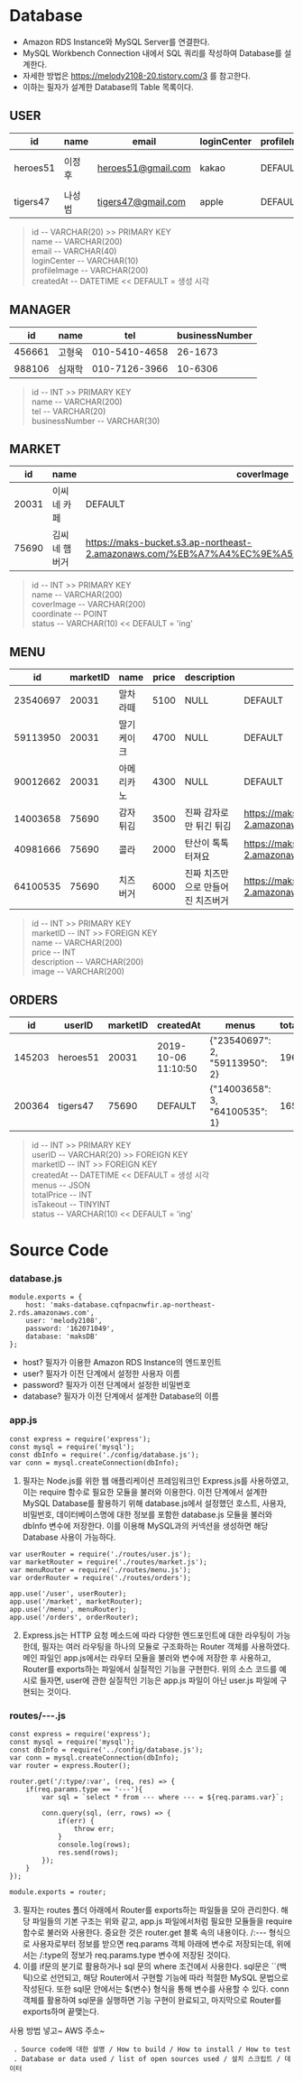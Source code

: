 <h1>Database</h1>

* Amazon RDS Instance와 MySQL Server를 연결한다.     
* MySQL Workbench Connection 내에서 SQL 쿼리를 작성하여 Database를 설계한다.
* 자세한 방법은 https://melody2108-20.tistory.com/3 를 참고한다.
* 이하는 필자가 설계한 Database의 Table 목록이다.
 
<h2>USER</h2>

|id|name|email|loginCenter|profileImage|createdAt|
|--|----|-----|-----------|------------|---------|
|heroes51|이정후|heroes51@gmail.com|kakao|DEFAULT|2020-08-12 12:12:17|
|tigers47|나성범|tigers47@gmail.com|apple|DEFAULT|DEFAULT| 

>  id -- VARCHAR(20) >> PRIMARY KEY    
>  name -- VARCHAR(200)     
>  email -- VARCHAR(40)        
>  loginCenter -- VARCHAR(10)       
>  profileImage -- VARCHAR(200)      
>  createdAt -- DATETIME << DEFAULT = 생성 시각      

<h2>MANAGER</h2>

|id|name|tel|businessNumber|
|--|----|---|--------------|
|456661|고형욱|010-5410-4658|26-1673|
|988106|심재학|010-7126-3966|10-6306|

>  id -- INT >> PRIMARY KEY      
>  name -- VARCHAR(200)    
>  tel -- VARCHAR(20)        
>  businessNumber -- VARCHAR(30)     

<h2>MARKET</h2>

|id|name|coverImage|coordinate|status|
|--|----|----------|----------|------|
|20031|이씨네 카페|DEFAULT|ST_GeomFromText('POINT(122.567 212.136)')|end|
|75690|김씨네 햄버거|https://maks-bucket.s3.ap-northeast-2.amazonaws.com/%EB%A7%A4%EC%9E%A5+%EC%82%AC%EC%A7%84.jpg|NULL|DEFAULT|

>  id -- INT >> PRIMARY KEY     
>  name --  VARCHAR(200)     
>  coverImage -- VARCHAR(200)    
>  coordinate -- POINT       
>  status -- VARCHAR(10) << DEFAULT = 'ing'   

<h2>MENU</h2>

|id|marketID|name|price|description|image|
|--|--------|----|-----|-----------|-----|
|23540697|20031|말차라떼|5100|NULL|DEFAULT|
|59113950|20031|딸기케이크|4700|NULL|DEFAULT|
|90012662|20031|아메리카노|4300|NULL|DEFAULT|
|14003658|75690|감자튀김|3500|진짜 감자로만 튀긴 튀김|https://maks-bucket.s3.ap-northeast-2.amazonaws.com/%EA%B0%90%EC%9E%90%ED%8A%80%EA%B9%80.jpg|
|40981666|75690|콜라|2000|탄산이 톡톡 터져요|https://maks-bucket.s3.ap-northeast-2.amazonaws.com/%EC%BD%9C%EB%9D%BC.png|
|64100535|75690|치즈버거|6000|진짜 치즈만으로 만들어진 치즈버거|https://maks-bucket.s3.ap-northeast-2.amazonaws.com/%EC%B9%98%EC%A6%88%EB%B2%84%EA%B1%B0.png|

>  id -- INT >> PRIMARY KEY       
>  marketID -- INT >> FOREIGN KEY        
>  name -- VARCHAR(200)        
>  price -- INT       
>  description -- VARCHAR(200)      
>  image -- VARCHAR(200)          

<h2>ORDERS</h2>

|id|userID|marketID|createdAt|menus|totalPrice|isTakeout|status|
|--|------|--------|---------|-----|----------|---------|------|
|145203|heroes51|20031|2019-10-06 11:10:50|{"23540697": 2, "59113950": 2}|19600|1|end|
|200364|tigers47|75690|DEFAULT|{"14003658": 3, "64100535": 1}|16500|0|DEFAULT|

>  id -- INT >> PRIMARY KEY      
>  userID -- VARCHAR(20) >> FOREIGN KEY        
>  marketID -- INT >> FOREIGN KEY        
>  createdAt -- DATETIME << DEFAULT = 생성 시각        
>  menus -- JSON      
>  totalPrice -- INT  
>  isTakeout -- TINYINT     
>  status -- VARCHAR(10) << DEFAULT = 'ing'    

<h1>Source Code</h1>

<h3>database.js</h3>

```
module.exports = {
    host: 'maks-database.cqfnpacnwfir.ap-northeast-2.rds.amazonaws.com',
    user: 'melody2108',
    password: '162071049',
    database: 'maksDB'
};
```

* host? 필자가 이용한 Amazon RDS Instance의 엔드포인트
* user? 필자가 이전 단계에서 설정한 사용자 이름
* password? 필자가 이전 단계에서 설정한 비밀번호
* database? 필자가 이전 단계에서 설계한 Database의 이름

<h3>app.js</h3>

```
const express = require('express');
const mysql = require('mysql');
const dbInfo = require('./config/database.js');
var conn = mysql.createConnection(dbInfo);
```

1. 필자는 Node.js를 위한 웹 애플리케이션 프레임워크인 Express.js를 사용하였고, 이는 require 함수로 필요한 모듈을 불러와 이용한다. 이전 단계에서 설계한 MySQL Database를 활용하기 위해 database.js에서 설정했던 호스트, 사용자, 비밀번호, 데이터베이스명에 대한 정보를 포함한 database.js 모듈을 불러와 dbInfo 변수에 저장한다. 이를 이용해 MySQL과의 커넥션을 생성하면 해당 Database 사용이 가능하다.

```
var userRouter = require('./routes/user.js');
var marketRouter = require('./routes/market.js');
var menuRouter = require('./routes/menu.js');
var orderRouter = require('./routes/orders');

app.use('/user', userRouter);
app.use('/market', marketRouter);
app.use('/menu', menuRouter);
app.use('/orders', orderRouter);
```

2. Express.js는 HTTP 요청 메소드에 따라 다양한 엔드포인트에 대한 라우팅이 가능한데, 필자는 여러 라우팅을 하나의 모듈로 구조화하는 Router 객체를 사용하였다. 메인 파일인 app.js에서는 라우터 모듈을 불러와 변수에 저장한 후 사용하고, Router를 exports하는 파일에서 실질적인 기능을 구현한다. 위의 소스 코드를 예시로 들자면, user에 관한 실질적인 기능은 app.js 파일이 아닌 user.js 파일에 구현되는 것이다.

<h3>routes/---.js</h3>

```
const express = require('express');
const mysql = require('mysql');
const dbInfo = require('../config/database.js');
var conn = mysql.createConnection(dbInfo);
var router = express.Router();

router.get('/:type/:var', (req, res) => {
    if(req.params.type == '---'){
        var sql = `select * from --- where --- = ${req.params.var}`;

        conn.query(sql, (err, rows) => {
            if(err) {
                throw err;
            }
            console.log(rows);
            res.send(rows);
        });
    }
});

module.exports = router;
```
3. 필자는 routes 폴더 아래에서 Router를 exports하는 파일들을 모아 관리한다. 해당 파일들의 기본 구조는 위와 같고, app.js 파일에서처럼 필요한 모듈들을 require 함수로 불러와 사용한다. 중요한 것은 router.get 블록 속의 내용이다. /:--- 형식으로 사용자로부터 정보를 받으면 req.params 객체 아래에 변수로 저장되는데, 위에서는 /:type의 정보가 req.params.type 변수에 저장된 것이다.
4. 이를 if문의 분기로 활용하거나 sql 문의 where 조건에서 사용한다. sql문은 ``(백틱)으로 선언되고, 해당 Router에서 구현할 기능에 따라 적절한 MySQL 문법으로 작성된다. 또한 sql문 안에서는 ${변수} 형식을 통해 변수를 사용할 수 있다. conn 객체를 활용하여 sql문을 실행하면 기능 구현이 완료되고, 마지막으로 Router를 exports하며 끝맺는다.

사용 방법 넣고~
AWS 주소~


     . Source code에 대한 설명 / How to build / How to install / How to test 
     . Database or data used / list of open sources used / 설치 스크립트 / 데이터

